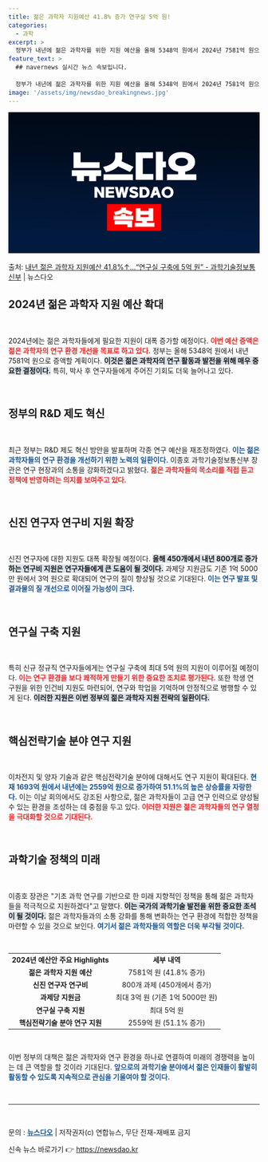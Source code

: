 ```yaml
---
title: 젊은 과학자 지원예산 41.8% 증가 연구실 5억 원!
categories:
  - 과학
excerpt: >
  정부가 내년에 젊은 과학자를 위한 지원 예산을 올해 5348억 원에서 2024년 7581억 원으로 41.8%…
feature_text: >
  ## navernews 실시간 뉴스 속보입니다.

  정부가 내년에 젊은 과학자를 위한 지원 예산을 올해 5348억 원에서 2024년 7581억 원으로 41.8%…
image: '/assets/img/newsdao_breakingnews.jpg'
---
```


![뉴스다오 속보](/assets/img/newsdao_breakingnews.jpg)

<p>출처: <a href="https://newsdao.kr/1785" rel="dofollow">내년 젊은 과학자 지원예산 41.8%↑…“연구실 구축에 5억 원” - 과학기술정보통신부</a> | 뉴스다오</p>

<h2 data-ke-size="size26">2024년 젊은 과학자 지원 예산 확대</h2>

<p data-ke-size="size16">&nbsp;</p>

2024년에는 젊은 과학자들에게 필요한 지원이 대폭 증가할 예정이다. <b><span style="color: #ee2323;">이번 예산 증액은 젊은 과학자의 연구 환경 개선을 목표로 하고 있다.</span></b> 정부는 올해 5348억 원에서 내년 7581억 원으로 증액할 계획이다. <b><span style="background-color: #21538527;">이것은 젊은 과학자의 연구 활동과 발전을 위해 매우 중요한 결정이다.</span></b> 특히, 박사 후 연구자들에게 주어진 기회도 더욱 늘어나고 있다. 

<p data-ke-size="size16">&nbsp;</p>

<h2 data-ke-size="size26">정부의 R&D 제도 혁신</h2>

<p data-ke-size="size16">&nbsp;</p>

최근 정부는 R&D 제도 혁신 방안을 발표하며 각종 연구 예산을 재조정하였다. <b><span style="color: #1a5490;">이는 젊은 과학자들의 연구 환경을 개선하기 위한 노력의 일환이다.</span></b> 이종호 과학기술정보통신부 장관은 연구 현장과의 소통을 강화하겠다고 밝혔다. <b><span style="color: #ee2323;">젊은 과학자들의 목소리를 직접 듣고 정책에 반영하려는 의지를 보여주고 있다.</span></b>

<p data-ke-size="size16">&nbsp;</p>

<h2 data-ke-size="size26">신진 연구자 연구비 지원 확장</h2>

<p data-ke-size="size16">&nbsp;</p>

신진 연구자에 대한 지원도 대폭 확장될 예정이다. <b><span style="background-color: #21538527;">올해 450개에서 내년 800개로 증가하는 연구비 지원은 연구자들에게 큰 도움이 될 것이다.</span></b> 과제당 지원금도 기존 1억 5000만 원에서 3억 원으로 확대되어 연구의 질이 향상될 것으로 기대된다. <b><span style="color: #1a5490;">이는 연구 발표 및 결과물의 질 개선으로 이어질 가능성이 크다.</span></b>

<p data-ke-size="size16">&nbsp;</p>

<h2 data-ke-size="size26">연구실 구축 지원</h2>

<p data-ke-size="size16">&nbsp;</p>

특히 신규 정규직 연구자들에게는 연구실 구축에 최대 5억 원의 지원이 이루어질 예정이다. <b><span style="color: #ee2323;">이는 연구 환경을 보다 쾌적하게 만들기 위한 중요한 조치로 평가된다.</span></b> 또한 학생 연구원을 위한 인건비 지원도 마련되어, 연구와 학업을 기억하며 안정적으로 병행할 수 있게 된다. <b><span style="background-color: #21538527;">이러한 지원은 이번 정부의 젊은 과학자 지원 전략의 일환이다.</span></b>

<p data-ke-size="size16">&nbsp;</p>

<h2 data-ke-size="size26">핵심전략기술 분야 연구 지원</h2>

<p data-ke-size="size16">&nbsp;</p>

이차전지 및 양자 기술과 같은 핵심전략기술 분야에 대해서도 연구 지원이 확대된다. <b><span style="color: #1a5490;">현재 1693억 원에서 내년에는 2559억 원으로 증가하여 51.1%의 높은 상승률을 자랑한다.</span></b> 이는 이날 회의에서도 강조된 사항으로, 젊은 과학자들이 고급 연구 인력으로 양성될 수 있는 환경을 조성하는 데 중점을 두고 있다. <b><span style="color: #ee2323;">이러한 지원은 젊은 과학자들의 연구 열정을 극대화할 것으로 기대된다.</span></b>

<p data-ke-size="size16">&nbsp;</p>

<h2 data-ke-size="size26">과학기술 정책의 미래</h2>

<p data-ke-size="size16">&nbsp;</p>

이종호 장관은 "기초 과학 연구를 기반으로 한 미래 지향적인 정책을 통해 젊은 과학자들을 적극적으로 지원하겠다"고 말했다. <b><span style="background-color: #21538527;">이는 국가의 과학기술 발전을 위한 중요한 초석이 될 것이다.</span></b> 젊은 과학자들과의 소통 강화를 통해 변화하는 연구 환경에 적합한 정책을 마련할 수 있을 것으로 보인다. <b><span style="color: #1a5490;">여기서 젊은 과학자들의 역할은 더욱 부각될 것이다.</span></b>

<p data-ke-size="size16">&nbsp;</p>

<table style="width: 100%; border-collapse: collapse;">
<tr>
  <td style="text-align: center; height: 17px;"><b>2024년 예산안 주요 Highlights</b></td>
  <td style="text-align: center; height: 17px;"><b>세부 내역</b></td>
</tr>
<tr>
  <td style="text-align: center; height: 17px;"><b>젊은 과학자 지원 예산</b></td>
  <td style="text-align: center; height: 17px;">7581억 원 (41.8% 증가)</td>
</tr>
<tr>
  <td style="text-align: center; height: 17px;"><b>신진 연구자 연구비</b></td>
  <td style="text-align: center; height: 17px;">800개 과제 (450개에서 증가)</td>
</tr>
<tr>
  <td style="text-align: center; height: 17px;"><b>과제당 지원금</b></td>
  <td style="text-align: center; height: 17px;">최대 3억 원 (기존 1억 5000만 원)</td>
</tr>
<tr>
  <td style="text-align: center; height: 17px;"><b>연구실 구축 지원</b></td>
  <td style="text-align: center; height: 17px;">최대 5억 원</td>
</tr>
<tr>
  <td style="text-align: center; height: 17px;"><b>핵심전략기술 분야 연구 지원</b></td>
  <td style="text-align: center; height: 17px;">2559억 원 (51.1% 증가)</td>
</tr>
</table>

<p data-ke-size="size16">&nbsp;</p>

이번 정부의 대책은 젊은 과학자와 연구 환경을 하나로 연결하여 미래의 경쟁력을 높이는 데 큰 역할을 할 것이라 기대된다. <b><span style="color: #1a5490;">앞으로의 과학기술 분야에서 젊은 인재들이 활발히 활동할 수 있도록 지속적으로 관심을 기울여야 할 것이다.</span></b> 

<p data-ke-size="size16">&nbsp;</p>

<hr>

<p data-ke-size="size16">&nbsp;</p>

문의 : <b><a href="https://newsdao.kr/1785" style="color: #1a5490;">뉴스다오</a></b> | 저작권자(c) 연합뉴스, 무단 전재-재배포 금지 

신속 뉴스 바로가기 👉 <a href="https://newsdao.kr" rel="dofollow">https://newsdao.kr</a>


